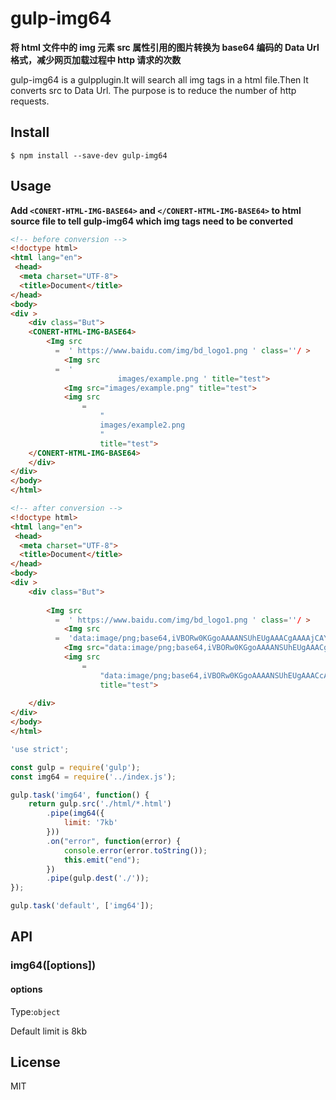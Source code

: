 # gulp-img64
**将 html 文件中的 img 元素 src 属性引用的图片转换为 base64 编码的 Data Url 格式，减少网页加载过程中 http 请求的次数**

gulp-img64 is a gulpplugin.It will search all img tags in a html file.Then It converts src to Data Url.
The purpose is to reduce the number of http requests.

## Install

```
$ npm install --save-dev gulp-img64
```

## Usage

**Add ```<CONERT-HTML-IMG-BASE64>``` and ```</CONERT-HTML-IMG-BASE64>``` to html source file to tell gulp-img64 which img tags need to be converted**
<br> 

```html
<!-- before conversion -->
<!doctype html>
<html lang="en">
 <head>
  <meta charset="UTF-8">
  <title>Document</title>
</head>
<body>
<div >
	<div class="But">
	<CONERT-HTML-IMG-BASE64>
		<Img src 
		  =  ' https://www.baidu.com/img/bd_logo1.png ' class=''/ >
			<Img src 
		  =  '
						images/example.png ' title="test">
			<Img src="images/example.png" title="test">
			<img src
			    =
					"
					images/example2.png
					" 
					title="test">
	</CONERT-HTML-IMG-BASE64>
	</div>
</div>
</body>
</html>
```

```html
<!-- after conversion -->
<!doctype html>
<html lang="en">
 <head>
  <meta charset="UTF-8">
  <title>Document</title>
</head>
<body>
<div >
	<div class="But">
	
		<Img src 
		  =  ' https://www.baidu.com/img/bd_logo1.png ' class=''/ >
			<Img src 
		  =  'data:image/png;base64,iVBORw0KGgoAAAANSUhEUgAAACgAAAAjCAYAAADmOUiuAAAAAXNSR0IArs4c6QAAAARnQU1BAACxjwv8YQUAAAAJcEhZcwAADsQAAA7EAZUrDhsAAAA9SURBVFhH7c4hAQAwDMCw+Vd1Z5uIkIOC8My+2Z8VVAVVQVVQFVQFVUFVUBVUBVVBVVAVVAVVQVVQFTSzB/30/+NN9LN8AAAAAElFTkSuQmCC' title="test">
			<Img src="data:image/png;base64,iVBORw0KGgoAAAANSUhEUgAAACgAAAAjCAYAAADmOUiuAAAAAXNSR0IArs4c6QAAAARnQU1BAACxjwv8YQUAAAAJcEhZcwAADsQAAA7EAZUrDhsAAAA9SURBVFhH7c4hAQAwDMCw+Vd1Z5uIkIOC8My+2Z8VVAVVQVVQFVQFVUFVUBVUBVVBVVAVVAVVQVVQFTSzB/30/+NN9LN8AAAAAElFTkSuQmCC" title="test">
			<img src
			    =
					"data:image/png;base64,iVBORw0KGgoAAAANSUhEUgAAACcAAAAiCAYAAADcbsCGAAAAAXNSR0IArs4c6QAAAARnQU1BAACxjwv8YQUAAAAJcEhZcwAADsQAAA7EAZUrDhsAAAA/SURBVFhH7c4hAQAgEAAxKn1AIpMBOkwhTsxvnT33V+VUOVVOlVPlVDlVTpVT5VQ5VU6VU+VUOVVOlVMf5+Y+D+p6cA0gi/8AAAAASUVORK5CYII=" 
					title="test">
	
	</div>
</div>
</body>
</html>
```


```js
'use strict';

const gulp = require('gulp');
const img64 = require('../index.js');

gulp.task('img64', function() {
    return gulp.src('./html/*.html')
        .pipe(img64({
            limit: '7kb'
        }))
        .on("error", function(error) {
            console.error(error.toString());
            this.emit("end");
        })
        .pipe(gulp.dest('./'));
});

gulp.task('default', ['img64']);
```

## API

### img64([options])

#### options

Type:`object`<br>

Default limit is 8kb

## License

MIT
